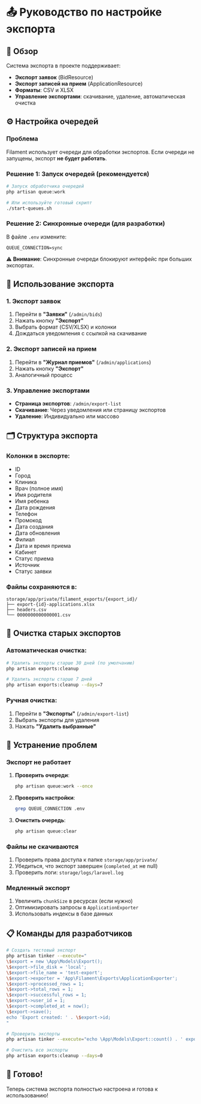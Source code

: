 # 📤 Руководство по настройке экспорта

## 🎯 Обзор

Система экспорта в проекте поддерживает:
- **Экспорт заявок** (BidResource)
- **Экспорт записей на прием** (ApplicationResource)
- **Форматы**: CSV и XLSX
- **Управление экспортами**: скачивание, удаление, автоматическая очистка

## ⚙️ Настройка очередей

### Проблема
Filament использует очереди для обработки экспортов. Если очереди не запущены, экспорт **не будет работать**.

### Решение 1: Запуск очередей (рекомендуется)

```bash
# Запуск обработчика очередей
php artisan queue:work

# Или используйте готовый скрипт
./start-queues.sh
```

### Решение 2: Синхронные очереди (для разработки)

В файле `.env` измените:
```env
QUEUE_CONNECTION=sync
```

⚠️ **Внимание**: Синхронные очереди блокируют интерфейс при больших экспортах.

## 🚀 Использование экспорта

### 1. Экспорт заявок
1. Перейти в **"Заявки"** (`/admin/bids`)
2. Нажать кнопку **"Экспорт"**
3. Выбрать формат (CSV/XLSX) и колонки
4. Дождаться уведомления с ссылкой на скачивание

### 2. Экспорт записей на прием
1. Перейти в **"Журнал приемов"** (`/admin/applications`)
2. Нажать кнопку **"Экспорт"**
3. Аналогичный процесс

### 3. Управление экспортами
- **Страница экспортов**: `/admin/export-list`
- **Скачивание**: Через уведомления или страницу экспортов
- **Удаление**: Индивидуально или массово

## 🗂️ Структура экспорта

### Колонки в экспорте:
- ID
- Город
- Клиника
- Врач (полное имя)
- Имя родителя
- Имя ребенка
- Дата рождения
- Телефон
- Промокод
- Дата создания
- Дата обновления
- Филиал
- Дата и время приема
- Кабинет
- Статус приема
- Источник
- Статус заявки

### Файлы сохраняются в:
```
storage/app/private/filament_exports/{export_id}/
├── export-{id}-applications.xlsx
├── headers.csv
└── 0000000000000001.csv
```

## 🧹 Очистка старых экспортов

### Автоматическая очистка:
```bash
# Удалить экспорты старше 30 дней (по умолчанию)
php artisan exports:cleanup

# Удалить экспорты старше 7 дней
php artisan exports:cleanup --days=7
```

### Ручная очистка:
1. Перейти в **"Экспорты"** (`/admin/export-list`)
2. Выбрать экспорты для удаления
3. Нажать **"Удалить выбранные"**

## 🔧 Устранение проблем

### Экспорт не работает
1. **Проверить очереди**:
   ```bash
   php artisan queue:work --once
   ```

2. **Проверить настройки**:
   ```bash
   grep QUEUE_CONNECTION .env
   ```

3. **Очистить очередь**:
   ```bash
   php artisan queue:clear
   ```

### Файлы не скачиваются
1. Проверить права доступа к папке `storage/app/private/`
2. Убедиться, что экспорт завершен (`completed_at` не null)
3. Проверить логи: `storage/logs/laravel.log`

### Медленный экспорт
1. Увеличить `chunkSize` в ресурсах (если нужно)
2. Оптимизировать запросы в `ApplicationExporter`
3. Использовать индексы в базе данных

## 📋 Команды для разработчиков

```bash
# Создать тестовый экспорт
php artisan tinker --execute="
\$export = new \App\Models\Export();
\$export->file_disk = 'local';
\$export->file_name = 'test-export';
\$export->exporter = 'App\Filament\Exports\ApplicationExporter';
\$export->processed_rows = 1;
\$export->total_rows = 1;
\$export->successful_rows = 1;
\$export->user_id = 1;
\$export->completed_at = now();
\$export->save();
echo 'Export created: ' . \$export->id;
"

# Проверить экспорты
php artisan tinker --execute="echo \App\Models\Export::count() . ' exports found';"

# Очистить все экспорты
php artisan exports:cleanup --days=0
```

## 🎉 Готово!

Теперь система экспорта полностью настроена и готова к использованию!

